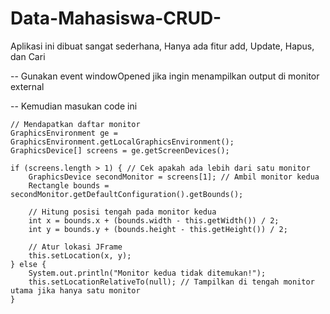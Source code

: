# Data-Mahasiswa-CRUD-
Aplikasi ini dibuat sangat sederhana, Hanya ada fitur add, Update, Hapus, dan Cari

-- Gunakan event windowOpened jika ingin menampilkan output di monitor external

-- Kemudian masukan code ini

    // Mendapatkan daftar monitor
    GraphicsEnvironment ge = GraphicsEnvironment.getLocalGraphicsEnvironment();
    GraphicsDevice[] screens = ge.getScreenDevices();

    if (screens.length > 1) { // Cek apakah ada lebih dari satu monitor
        GraphicsDevice secondMonitor = screens[1]; // Ambil monitor kedua
        Rectangle bounds = secondMonitor.getDefaultConfiguration().getBounds();

        // Hitung posisi tengah pada monitor kedua
        int x = bounds.x + (bounds.width - this.getWidth()) / 2;
        int y = bounds.y + (bounds.height - this.getHeight()) / 2;

        // Atur lokasi JFrame
        this.setLocation(x, y);
    } else {
        System.out.println("Monitor kedua tidak ditemukan!");
        this.setLocationRelativeTo(null); // Tampilkan di tengah monitor utama jika hanya satu monitor
    }
